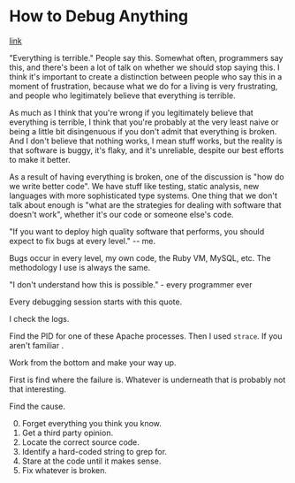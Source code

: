 # How to Debug Anything
[link](http://www.confreaks.com/videos/3451-goruco-how-to-debug-anything)

"Everything is terrible." People say this. Somewhat often, programmers say this, and there's been a lot of talk on whether we should stop saying this. I think it's important to create a distinction between people who say this in a moment of frustration, because what we do for a living is very frustrating, and people who legitimately believe that everything is terrible.

As much as I think that you're wrong if you legitimately believe that everything is terrible, I think that you're probably at the very least naive or being a little bit disingenuous if you don't admit that everything is broken. And I don't believe that nothing works, I mean stuff works, but the reality is that software is buggy, it's flaky, and it's unreliable, despite our best efforts to make it better.

As a result of having everything is broken, one of the discussion is "how do we write better code". We have stuff like testing, static analysis, new languages with more sophisticated type systems. One thing that we don't talk about enough is "what are the strategies for dealing with software that doesn't work", whether it's our code or someone else's code.

"If you want to deploy high quality software that performs, you should expect to fix bugs at every level." -- me.

Bugs occur in every level, my own code, the Ruby VM, MySQL, etc. The methodology I use is always the same.

"I don't understand how this is possible." - every programmer ever

Every debugging session starts with this quote.

I check the logs.

Find the PID for one of these Apache processes. Then I used `strace`. If you aren't familiar .

Work from the bottom and make your way up.

First is find where the failure is. Whatever is underneath that is probably not that interesting.

Find the cause.

0. Forget everything you think you know.
1. Get a third party opinion.
2. Locate the correct source code.
3. Identify a hard-coded string to grep for.
4. Stare at the code until it makes sense.
5. Fix whatever is broken.

